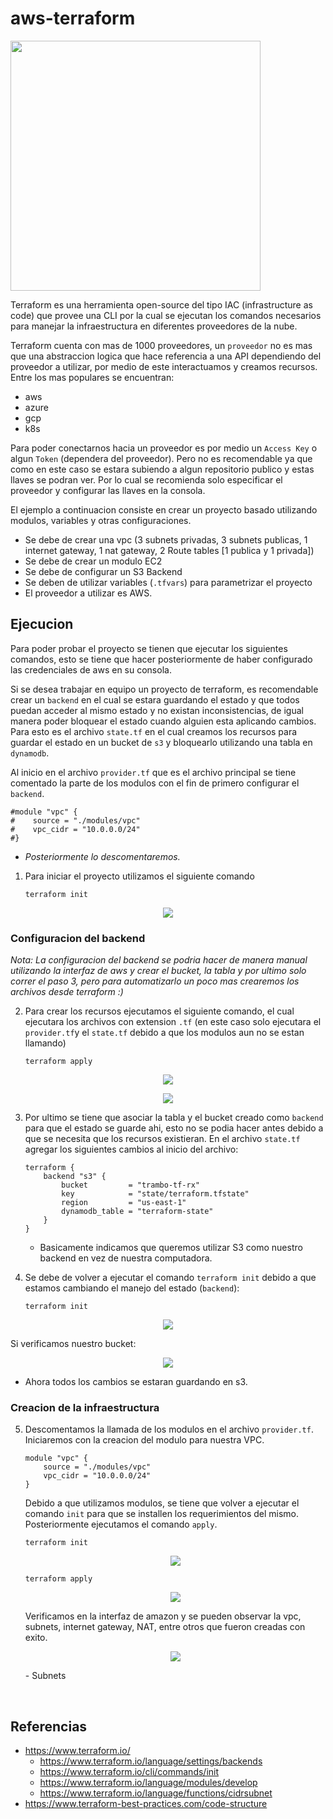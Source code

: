 # aws-terraform

<p>
<img src="https://user-images.githubusercontent.com/30850990/158814909-6250ddb4-ccc6-426d-8006-6eaaf47c2880.png" width="400" >
</p>


Terraform es una herramienta open-source del tipo IAC (infrastructure as code) que provee una CLI por la cual se ejecutan los comandos necesarios para manejar la infraestructura en diferentes proveedores de la nube. 

Terraform cuenta con mas de 1000 proveedores, un `proveedor` no es mas que una abstraccion logica que hace referencia a una API dependiendo del proveedor a utilizar, por medio de este interactuamos y creamos recursos. Entre los mas populares se encuentran:
- aws
- azure
- gcp
- k8s

Para poder conectarnos hacia un proveedor es por medio un `Access Key` o algun `Token` (dependera del proveedor). Pero no es recomendable ya que como en este caso se estara subiendo a algun repositorio publico y estas llaves se podran ver. Por lo cual se recomienda solo especificar el proveedor y configurar las llaves en la consola.

El ejemplo a continuacion consiste en crear un proyecto basado utilizando modulos, variables y otras configuraciones. 
- Se debe de crear una vpc (3 subnets privadas, 3 subnets publicas, 1 internet gateway, 1 nat gateway, 2 Route tables [1 publica y 1 privada])
- Se debe de crear un modulo EC2 
- Se debe de configurar un S3 Backend
- Se deben de utilizar variables (`.tfvars`) para parametrizar el proyecto
- El proveedor a utilizar es AWS. 

## Ejecucion
Para poder probar el proyecto se tienen que ejecutar los siguientes comandos, esto se tiene que hacer posteriormente de haber configurado las credenciales de aws en su consola.

Si se desea trabajar en equipo un proyecto de terraform, es recomendable crear un `backend` en el cual se estara guardando el estado y que todos puedan acceder al mismo estado y no existan inconsistencias, de igual manera poder bloquear el estado cuando alguien esta aplicando cambios. Para esto es el archivo `state.tf` en el cual creamos los recursos para guardar el estado en un bucket de `s3` y bloquearlo utilizando una tabla en `dynamodb`.

Al inicio en el archivo `provider.tf` que es el archivo principal se tiene comentado la parte de los modulos con el fin de primero configurar el `backend`.

```
#module "vpc" {
#    source = "./modules/vpc"
#    vpc_cidr = "10.0.0.0/24"
#}
```
- *Posteriormente lo descomentaremos.*

1. Para iniciar el proyecto utilizamos el siguiente comando
    ```
    terraform init
    ```
<p align="center">
    <img src="https://user-images.githubusercontent.com/30850990/159146669-d5c15746-d131-466c-9232-c0b5f62ee750.png"/>
</p>

### Configuracion del backend

*Nota: La configuracion del backend se podria hacer de manera manual utilizando la interfaz de aws y crear el bucket, la tabla  y por ultimo solo correr el paso 3, pero para automatizarlo un poco mas crearemos los archivos desde terraform :)*

2. Para crear los recursos ejecutamos el siguiente comando, el cual ejecutara los archivos con extension `.tf` (en este caso solo ejecutara el `provider.tf`y el `state.tf` debido a que los modulos aun no se estan llamando)
    ```
    terraform apply
    ```

<p align="center">
    <img src="https://user-images.githubusercontent.com/30850990/159147293-8d6b6386-0ab8-40d3-a0e2-654803111555.png"/>
</p>

<p align="center">
    <img src="https://user-images.githubusercontent.com/30850990/159147311-695ab95c-bc75-4d6b-98e1-86b119d687ab.png"/>
</p>

3. Por ultimo se tiene que asociar la tabla y el bucket creado como `backend` para que el estado se guarde ahi, esto no se podia hacer antes debido a que se necesita que los recursos existieran. En el archivo `state.tf` agregar los siguientes cambios al inicio del archivo:
    ```
    terraform {
        backend "s3" {
            bucket         = "trambo-tf-rx"
            key            = "state/terraform.tfstate"
            region         = "us-east-1"
            dynamodb_table = "terraform-state"
        }
    }
    ```
    - Basicamente indicamos que queremos utilizar S3 como nuestro backend en vez de nuestra computadora. 
 
4. Se debe de volver a ejecutar el comando `terraform init` debido a que estamos cambiando el manejo del estado (`backend`):
    ```
    terraform init
    ```
<p align="center">
    <img src="https://user-images.githubusercontent.com/30850990/159147582-d06aadf3-5dcf-4e97-858b-2b45dd084765.png"/>
</p>

Si verificamos nuestro bucket:
<p align="center">
    <img src="https://user-images.githubusercontent.com/30850990/159147586-4946141e-d0d5-4d67-85d3-bb81b3cc9a30.png"/>
</p>

- Ahora todos los cambios se estaran guardando en s3.

### Creacion de la infraestructura
5. Descomentamos la llamada de los modulos en el archivo `provider.tf`. Iniciaremos con la creacion del modulo para nuestra VPC.
    ```
    module "vpc" {
        source = "./modules/vpc"
        vpc_cidr = "10.0.0.0/24"
    }
    ```
    Debido a que utilizamos modulos, se tiene que volver a ejecutar el comando `init` para que se installen los requerimientos del mismo. Posteriormente ejecutamos el comando `apply`.
    ```
    terraform init
    ```

    <p align="center">
        <img src="https://user-images.githubusercontent.com/30850990/159147817-057b5384-b69a-49ac-8bac-17816be6fb51.png"/>
    </p>

    ```
    terraform apply
    ```
    <p align="center">
        <img src="https://user-images.githubusercontent.com/30850990/159189407-77ddfd69-c85a-431c-8412-1ed13f1e3e9b.png"/>
    </p>
    

    Verificamos en la interfaz de amazon y se pueden observar la vpc, subnets, internet gateway, NAT, entre otros que fueron creadas con exito.
    <p align="center">
        <img src="https://user-images.githubusercontent.com/30850990/159189069-66e598bf-8e1e-43e0-9096-6b8e79c6d5d3.png"/>
    </p>
    - Subnets


<br/>

## Referencias
- https://www.terraform.io/
    - https://www.terraform.io/language/settings/backends
    - https://www.terraform.io/cli/commands/init
    - https://www.terraform.io/language/modules/develop
    - https://www.terraform.io/language/functions/cidrsubnet
- https://www.terraform-best-practices.com/code-structure